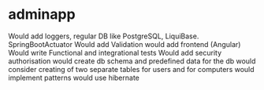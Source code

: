 # adminapp
Would add loggers, regular DB like PostgreSQL, LiquiBase.
SpringBootActuator
Would add Validation
would add frontend (Angular)
Would write Functional and integrational tests
Would add security authorisation
would create db schema and predefined data for the db
would consider creating of two separate tables for users and for computers
would implement patterns
would use hibernate
